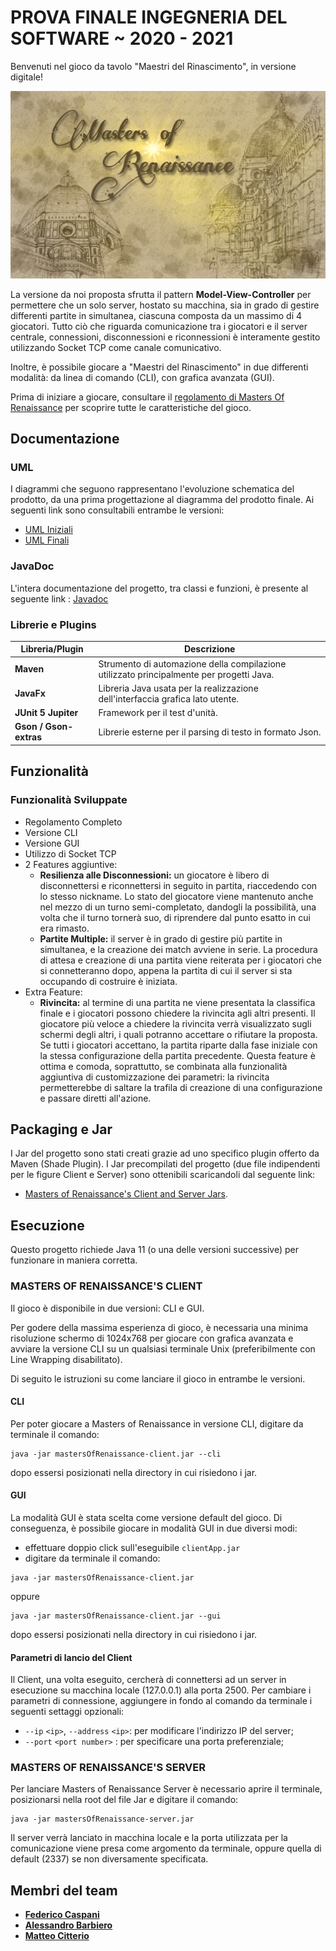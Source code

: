# PROVA FINALE INGEGNERIA DEL SOFTWARE ~ 2020 - 2021

Benvenuti nel gioco da tavolo "Maestri del Rinascimento", in versione digitale!

![alt text](src/main/resources/it/polimi/ingsw/view/GUI/images/newLogo.jpg)

La versione da noi proposta sfrutta il pattern __Model-View-Controller__ per permettere che un solo server, hostato su macchina, sia in grado di gestire differenti partite in simultanea, ciascuna composta da un massimo di 4 giocatori.
Tutto ciò che riguarda comunicazione tra i giocatori e il server centrale, connessioni, disconnessioni e riconnessioni è interamente gestito utilizzando Socket TCP come canale comunicativo.

Inoltre, è possibile giocare a "Maestri del Rinascimento" in due differenti modalità: da linea di comando (CLI), con grafica avanzata (GUI).

Prima di iniziare a giocare, consultare il [regolamento di Masters Of Renaissance](https://github.com/citteriomatteo/ingswAM2021-Barbiero-Citterio-Caspani/tree/main/deliveries/Masters%20of%20Renaissance_Rules_ITA.pdf) per scoprire tutte le caratteristiche del gioco.

## Documentazione

### UML
I diagrammi che seguono rappresentano l'evoluzione schematica del prodotto, da una prima progettazione al diagramma del prodotto finale.
Ai seguenti link sono consultabili entrambe le versioni:
- [UML Iniziali](https://github.com/citteriomatteo/ingswAM2021-Barbiero-Citterio-Caspani/tree/main/deliveries/uml.png)
- [UML Finali]()

### JavaDoc
L'intera documentazione del progetto, tra classi e funzioni, è presente al seguente link : [Javadoc]()

### Librerie e Plugins
|Libreria/Plugin|Descrizione|
|---------------|-----------|
|__Maven__|Strumento di automazione della compilazione utilizzato principalmente per progetti Java.|
|__JavaFx__|Libreria Java usata per la realizzazione dell'interfaccia grafica lato utente.|
|__JUnit 5 Jupiter__|Framework per il test d'unità.|
|__Gson / Gson-extras__|Librerie esterne per il parsing di testo in formato Json.|

## Funzionalità
### Funzionalità Sviluppate
- Regolamento Completo
- Versione CLI
- Versione GUI
- Utilizzo di Socket TCP
- 2 Features aggiuntive:
    - __Resilienza alle Disconnessioni:__ un giocatore è libero di disconnettersi e riconnettersi in seguito in partita, riaccedendo con lo stesso nickname.
      Lo stato del giocatore viene mantenuto anche nel mezzo di un turno semi-completato, dandogli la possibilità, una volta che il turno tornerà suo, di riprendere dal punto esatto in cui era rimasto.
    - __Partite Multiple:__ il server è in grado di gestire più partite in simultanea, e la creazione dei match avviene in serie.
      La procedura di attesa e creazione di una partita viene reiterata per i giocatori che si connetteranno dopo, appena la partita di cui il server si sta occupando di costruire è iniziata.
- Extra Feature:
    - __Rivincita:__ al termine di una partita ne viene presentata la classifica finale e i giocatori possono chiedere la rivincita agli altri presenti.
      Il giocatore più veloce a chiedere la rivincita verrà visualizzato sugli schermi degli altri, i quali potranno accettare o rifiutare la proposta. Se tutti i giocatori accettano, la partita riparte dalla fase iniziale con la stessa configurazione della partita precedente.
      Questa feature è ottima e comoda, soprattutto, se combinata alla funzionalità aggiuntiva di customizzazione dei parametri: la rivincita permetterebbe di saltare la trafila di creazione di una configurazione e passare diretti all'azione.


## Packaging e Jar
I Jar del progetto sono stati creati grazie ad uno specifico plugin offerto da Maven (Shade Plugin).
I Jar precompilati del progetto (due file indipendenti per le figure Client e Server) sono ottenibili scaricandoli dal seguente link: 
- [Masters of Renaissance's Client and Server Jars](https://github.com/citteriomatteo/ingswAM2021-Barbiero-Citterio-Caspani/tree/main/deliveries/jar).

## Esecuzione
Questo progetto richiede Java 11 (o una delle versioni successive) per funzionare in maniera corretta.

### MASTERS OF RENAISSANCE'S CLIENT
Il gioco è disponibile in due versioni: CLI e GUI.

Per godere della massima esperienza di gioco, è necessaria una minima risoluzione schermo di 1024x768 per giocare con grafica avanzata e avviare la versione CLI su un qualsiasi terminale Unix (preferibilmente con Line Wrapping disabilitato).

Di seguito le istruzioni su come lanciare il gioco in entrambe le versioni.

#### CLI
Per poter giocare a Masters of Renaissance in versione CLI, digitare da terminale il comando:
```
java -jar mastersOfRenaissance-client.jar --cli
```
dopo essersi posizionati nella directory in cui risiedono i jar.

#### GUI
La modalità GUI è stata scelta come versione default del gioco.
Di conseguenza, è possibile giocare in modalità GUI in due diversi modi:
- effettuare doppio click sull'eseguibile ```clientApp.jar```
- digitare da terminale il comando:
```
java -jar mastersOfRenaissance-client.jar
```
oppure
```
java -jar mastersOfRenaissance-client.jar --gui
```
dopo essersi posizionati nella directory in cui risiedono i jar.

#### Parametri di lancio del Client
Il Client, una volta eseguito, cercherà di connettersi ad un server in esecuzione su macchina locale (127.0.0.1) alla porta 2500.
Per cambiare i parametri di connessione, aggiungere in fondo al comando da terminale i seguenti settaggi opzionali:
- `--ip` `<ip>`,
  `--address` `<ip>`: per modificare l'indirizzo IP del server;
- `--port` `<port number>` : per specificare una porta preferenziale;

### MASTERS OF RENAISSANCE'S SERVER
Per lanciare Masters of Renaissance Server è necessario aprire il terminale, posizionarsi nella root del file Jar e digitare il comando:
```
java -jar mastersOfRenaissance-server.jar
```
Il server verrà lanciato in macchina locale e la porta utilizzata per la comunicazione viene presa come argomento da terminale, oppure quella di default (2337) se non diversamente specificata.

## Membri del team
- [__Federico Caspani__](https://github.com/FedericoCaspani)
- [__Alessandro Barbiero__](https://github.com/AlessandroBarbiero)
- [__Matteo Citterio__](https://github.com/citteriomatteo)